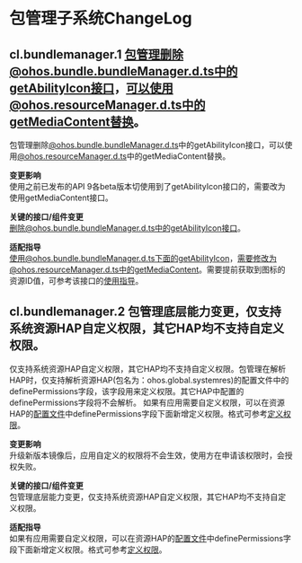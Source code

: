 # 包管理子系统ChangeLog

## cl.bundlemanager.1 包管理删除@ohos.bundle.bundleManager.d.ts中的getAbilityIcon接口，可以使用@ohos.resourceManager.d.ts中的getMediaContent替换。

包管理删除[@ohos.bundle.bundleManager.d.ts](https://gitee.com/openharmony/interface_sdk-js/blob/master/api/@ohos.bundle.bundleManager.d.ts)中的getAbilityIcon接口，可以使用[@ohos.resourceManager.d.ts](https://gitee.com/openharmony/interface_sdk-js/blob/master/api/@ohos.resourceManager.d.ts)中的getMediaContent替换。

**变更影响**<br>
使用之前已发布的API 9各beta版本切使用到了getAbilityIcon接口的，需要改为使用getMediaContent接口。

**关键的接口/组件变更**<br>
删除@ohos.bundle.bundleManager.d.ts中的getAbilityIcon接口。

**适配指导**<br>
使用@ohos.bundle.bundleManager.d.ts下面的getAbilityIcon，需要修改为@ohos.resourceManager.d.ts中的getMediaContent。需要提前获取到图标的资源ID值，可参考该接口的[使用指导](../../../application-dev/reference/apis/js-apis-resource-manager.md#getmediacontent9)。

## cl.bundlemanager.2 包管理底层能力变更，仅支持系统资源HAP自定义权限，其它HAP均不支持自定义权限。

仅支持系统资源HAP自定义权限，其它HAP均不支持自定义权限。包管理在解析HAP时，仅支持解析资源HAP(包名为：ohos.global.systemres)的配置文件中的definePermissions字段，该字段用来定义权限。其它HAP中配置的definePermissions字段将不会解析。
如果有应用需要自定义权限，可以在资源HAP的[配置文件](https://gitee.com/openharmony/utils_system_resources/blob/master/systemres/main/config.json)中definePermissions字段下面新增定义权限。格式可参考[定义权限](../../../application-dev/quick-start/module-structure.md#definepermissions对象内部结构)。


**变更影响**<br>
升级新版本镜像后，应用自定义的权限将不会生效，使用方在申请该权限时，会授权失败。

**关键的接口/组件变更**<br>
包管理底层能力变更，仅支持系统资源HAP自定义权限，其它HAP均不支持自定义权限。

**适配指导**<br>
如果有应用需要自定义权限，可以在资源HAP的[配置文件](https://gitee.com/openharmony/utils_system_resources/blob/master/systemres/main/config.json)中definePermissions字段下面新增定义权限。格式可参考[定义权限](../../../application-dev/quick-start/module-structure.md#definepermissions对象内部结构)。
